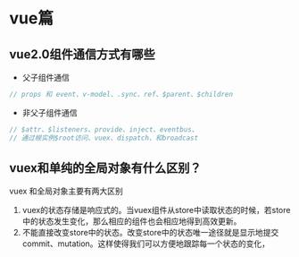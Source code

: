 # vue篇
## vue2.0组件通信方式有哪些
+ 父子组件通信
```javaScript
// props 和 event、v-model、.sync、ref、$parent、$children
```
+ 非父子组件通信
```javaScript
// $attr、$listeners、provide、inject、eventbus、
// 通过根实例$root访问、vuex、dispatch、和broadcast
```
## vuex和单纯的全局对象有什么区别？
vuex 和全局对象主要有两大区别
1. vuex的状态存储是响应式的。当vuex组件从store中读取状态的时候，若store中的状态发生变化，那么相应的组件也会相应地得到高效更新。
2. 不能直接改变store中的状态。改变store中的状态唯一途径就是显示地提交commit、mutation。这样使得我们可以方便地跟踪每一个状态的变化，